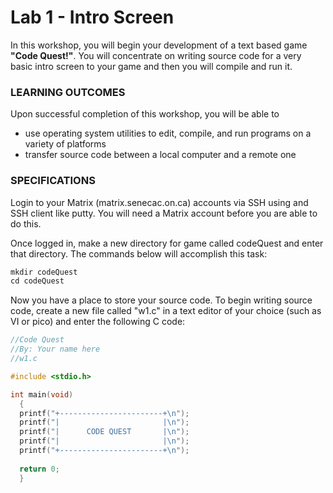 # Lab 1 - Intro Screen

In this workshop, you will begin your development of a text based game **"Code Quest!"**. You will concentrate on writing source code for a very basic intro screen to your game and then you will compile and run it.

### LEARNING OUTCOMES

Upon successful completion of this workshop, you will be able to 
- use operating system utilities to edit, compile, and run programs on a variety of platforms 
- transfer source code between a local computer and a remote one

### SPECIFICATIONS

Login to your Matrix (matrix.senecac.on.ca) accounts via SSH using and SSH client like putty. You will need a Matrix account before you are able to do this.

Once logged in, make a new directory for game called codeQuest and enter that directory. The commands below will accomplish this task:

```c
mkdir codeQuest
cd codeQuest
```

Now you have a place to store your source code. To begin writing source code, create a new file called "w1.c" in a text editor of your choice (such as VI or pico) and enter the following C code:

```c
//Code Quest
//By: Your name here
//w1.c

#include <stdio.h>

int main(void) 
  {
  printf("+-----------------------+\n");
  printf("|                       |\n");
  printf("|      CODE QUEST       |\n");
  printf("|                       |\n");
  printf("+-----------------------+\n");
  
  return 0;
  }
```

